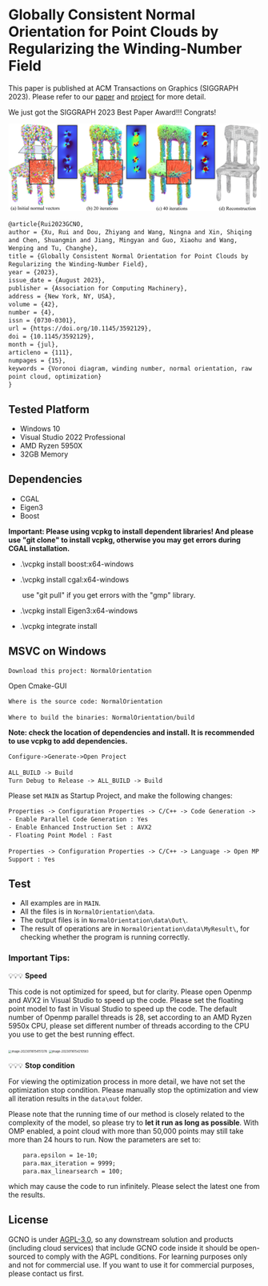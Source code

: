 # Globally Consistent Normal Orientation for Point Clouds by Regularizing the Winding-Number Field

This paper is published at ACM Transactions on Graphics (SIGGRAPH 2023). Please refer to our [paper](https://arxiv.org/abs/2304.11605) and [project](https://xrvitd.github.io/Projects/GCNO/index.html) for more detail.

We just got the SIGGRAPH 2023 Best Paper Award!!! Congrats!

![](./pics/teaser4.png)


```
@article{Rui2023GCNO,
author = {Xu, Rui and Dou, Zhiyang and Wang, Ningna and Xin, Shiqing and Chen, Shuangmin and Jiang, Mingyan and Guo, Xiaohu and Wang, Wenping and Tu, Changhe},
title = {Globally Consistent Normal Orientation for Point Clouds by Regularizing the Winding-Number Field},
year = {2023},
issue_date = {August 2023},
publisher = {Association for Computing Machinery},
address = {New York, NY, USA},
volume = {42},
number = {4},
issn = {0730-0301},
url = {https://doi.org/10.1145/3592129},
doi = {10.1145/3592129},
month = {jul},
articleno = {111},
numpages = {15},
keywords = {Voronoi diagram, winding number, normal orientation, raw point cloud, optimization}
}
```

## Tested Platform

- Windows 10 
- Visual Studio 2022 Professional
- AMD Ryzen 5950X
- 32GB Memory

## Dependencies
- CGAL 
- Eigen3
- Boost


**Important: Please using vcpkg to install dependent libraries! And please use  "git clone" to install vcpkg, otherwise you may get errors during CGAL installation.**

- .\vcpkg install boost:x64-windows

- .\vcpkg install cgal:x64-windows

  ​	use "git pull" if you get errors with the "gmp" library.

- .\vcpkg install Eigen3:x64-windows

- .\vcpkg integrate install



## MSVC on Windows

```
Download this project: NormalOrientation
```
Open Cmake-GUI

```
Where is the source code: NormalOrientation

Where to build the binaries: NormalOrientation/build
```

**Note: check the location of dependencies and install. It is recommended to use vcpkg to add dependencies.**

```
Configure->Generate->Open Project

ALL_BUILD -> Build
Turn Debug to Release -> ALL_BUILD -> Build
```

Please set `MAIN` as Startup Project, and make the following changes:

```
Properties -> Configuration Properties -> C/C++ -> Code Generation -> 
- Enable Parallel Code Generation : Yes
- Enable Enhanced Instruction Set : AVX2
- Floating Point Model : Fast

Properties -> Configuration Properties -> C/C++ -> Language -> Open MP Support : Yes
```

## Test

- All examples are in `MAIN`. 
- All the files is in `NormalOrientation\data`. 
- The output files is in `NormalOrientation\data\Out\`.
- The result of operations are in `NormalOrientation\data\MyResult\`, for checking whether the program is running correctly.


### Important Tips: 

💡💡💡 **Speed**
  
This code is not optimized for speed, but for clarity. Please open Openmp and AVX2 in Visual Studio to speed up the code.
Please set the floating point model to fast in Visual Studio to speed up the code.
The default number of Openmp parallel threads is 28, set according to an AMD Ryzen 5950x CPU, 
please set different number of threads according to the CPU you use to get the best running effect.

<img src="pics\image-20230116154151378.png" alt="image-20230116154151378" style="zoom:40%;" />

<img src="pics\image-20230116154210583.png" alt="image-20230116154210583" style="zoom:40%;" />



💡💡💡 **Stop condition**

For viewing the optimization process in more detail, we have not set the optimization stop condition. Please manually stop the optimization and view all iteration results in the `data\out` folder.

Please note that the running time of our method is closely related to the complexity of the model, so please try to **let it run as long as possible**. With OMP enabled, a point cloud with more than 50,000 points may still take more than 24 hours to run.
Now the parameters are set to: 
```
  	para.epsilon = 1e-10;
	para.max_iteration = 9999;
	para.max_linearsearch = 100;
```
which may cause the code to run infinitely. Please select the latest one from the results.

## License
GCNO is under [AGPL-3.0](https://www.gnu.org/licenses/agpl-3.0.en.html), so any downstream solution and products (including cloud services) that include GCNO code inside it should be open-sourced to comply with the AGPL conditions. For learning purposes only and not for commercial use. If you want to use it for commercial purposes, please contact us first.


